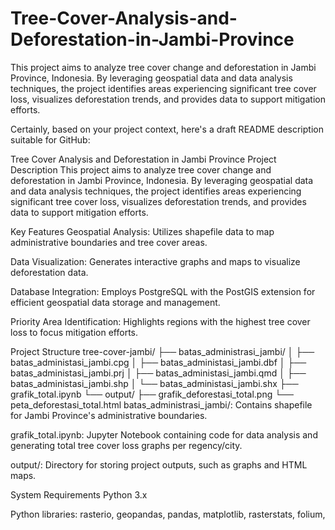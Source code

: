 # Tree-Cover-Analysis-and-Deforestation-in-Jambi-Province
This project aims to analyze tree cover change and deforestation in Jambi Province, Indonesia. By leveraging geospatial data and data analysis techniques, the project identifies areas experiencing significant tree cover loss, visualizes deforestation trends, and provides data to support mitigation efforts.

Certainly, based on your project context, here's a draft README description suitable for GitHub:

Tree Cover Analysis and Deforestation in Jambi Province
Project Description
This project aims to analyze tree cover change and deforestation in Jambi Province, Indonesia. By leveraging geospatial data and data analysis techniques, the project identifies areas experiencing significant tree cover loss, visualizes deforestation trends, and provides data to support mitigation efforts.

Key Features
Geospatial Analysis: Utilizes shapefile data to map administrative boundaries and tree cover areas.

Data Visualization: Generates interactive graphs and maps to visualize deforestation data.

Database Integration: Employs PostgreSQL with the PostGIS extension for efficient geospatial data storage and management.

Priority Area Identification: Highlights regions with the highest tree cover loss to focus mitigation efforts.

Project Structure
tree-cover-jambi/
├── batas_administrasi_jambi/
│   ├── batas_administasi_jambi.cpg
│   ├── batas_administasi_jambi.dbf
│   ├── batas_administasi_jambi.prj
│   ├── batas_administasi_jambi.qmd
│   ├── batas_administasi_jambi.shp
│   └── batas_administasi_jambi.shx
├── grafik_total.ipynb
└── output/
    ├── grafik_deforestasi_total.png
    └── peta_deforestasi_total.html
batas_administrasi_jambi/: Contains shapefile for Jambi Province's administrative boundaries.

grafik_total.ipynb: Jupyter Notebook containing code for data analysis and generating total tree cover loss graphs per regency/city.

output/: Directory for storing project outputs, such as graphs and HTML maps.

System Requirements
Python 3.x

Python libraries: rasterio, geopandas, pandas, matplotlib, rasterstats, folium,
